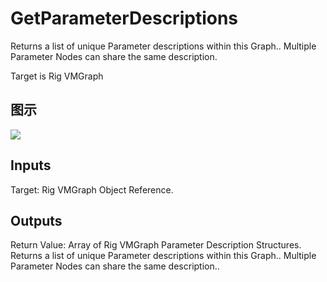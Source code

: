 # GetParameterDescriptions

Returns a list of unique Parameter descriptions within this Graph.. Multiple Parameter Nodes can share the same description.

Target is Rig VMGraph

## 图示

![]($-20221218-20442891.png)

## Inputs

Target: Rig VMGraph Object Reference.  

## Outputs

Return Value: Array of Rig VMGraph Parameter Description Structures. Returns a list of unique Parameter descriptions within this Graph.. Multiple Parameter Nodes can share the same description..

